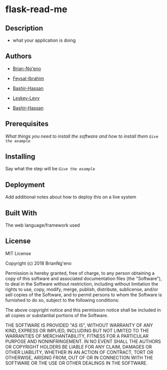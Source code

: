 # flask-read-me
## Description
* what your application is doing


## Authors
* [Brian-Ng'eno](https://github.com/BrianNgeno)
* [Feysal-Ibrahim](https://github.com/feysal-Ibrahim)

* [Bashir-Hassan](https://github.com/billowbashir)

* [Leskey-Levy](https://github.com/leskeylevy)

* [Bashir-Hassan](https://github.com/billowbashir)


## Prerequisites
_What things you need to install the software and how to install them_
_`Give the example`_

## Installing
Say what the step will be
_`Give the example`_

## Deployment
Add additional notes about how to deploy this on a live system

## Built With
The web language/framework used

## License
MIT License

Copyright (c) 2018 BrianNg'eno




Permission is hereby granted, free of charge, to any person obtaining a copy
of this software and associated documentation files (the "Software"), to deal
in the Software without restriction, including without limitation the rights
to use, copy, modify, merge, publish, distribute, sublicense, and/or sell
copies of the Software, and to permit persons to whom the Software is
furnished to do so, subject to the following conditions:

The above copyright notice and this permission notice shall be included in all
copies or substantial portions of the Software.

THE SOFTWARE IS PROVIDED "AS IS", WITHOUT WARRANTY OF ANY KIND, EXPRESS OR
IMPLIED, INCLUDING BUT NOT LIMITED TO THE WARRANTIES OF MERCHANTABILITY,
FITNESS FOR A PARTICULAR PURPOSE AND NONINFRINGEMENT. IN NO EVENT SHALL THE
AUTHORS OR COPYRIGHT HOLDERS BE LIABLE FOR ANY CLAIM, DAMAGES OR OTHER
LIABILITY, WHETHER IN AN ACTION OF CONTRACT, TORT OR OTHERWISE, ARISING FROM,
OUT OF OR IN CONNECTION WITH THE SOFTWARE OR THE USE OR OTHER DEALINGS IN THE
SOFTWARE.
